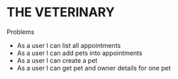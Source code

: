 # THE VETERINARY

Problems
- As a user I can list all appointments
- As a user I can add pets into appointments
- As a user I can create a pet
- As a user I can get pet and owner details for one pet
